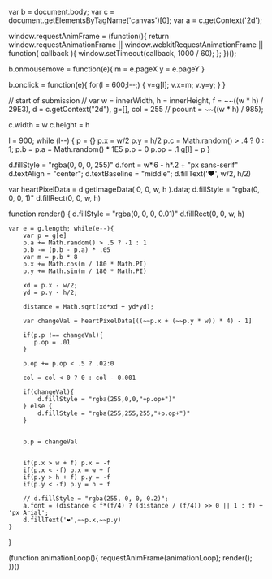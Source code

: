 var b = document.body;
var c = document.getElementsByTagName('canvas')[0];
var a = c.getContext('2d');

window.requestAnimFrame = (function(){
    return window.requestAnimationFrame || 
        window.webkitRequestAnimationFrame || 
    function( callback ){
        window.setTimeout(callback, 1000 / 60);
    };
})();

b.onmousemove = function(e){
    m = e.pageX
    y = e.pageY
}

b.onclick = function(e){
    for(l = 600;l--;) {
        v=g[l];
        v.x=m;
        v.y=y;
    }
}

// start of submission //
var w = innerWidth,
    h = innerHeight,
    f = ~~((w * h) / 29E3),
    d = c.getContext("2d"),
    g=[],
    col = 255
    // pcount = ~~((w * h) / 985);

c.width = w
c.height = h

l = 900; while (l--) {
    p = {}
    p.x = w/2
    p.y = h/2
    p.c = Math.random() > .4 ? 0 : 1;
    p.b = p.a = Math.random() * 1E5
    p.p = 0
    p.op = .1
    g[l] = p
}

d.fillStyle = "rgba(0, 0, 0, 255)"
d.font = w*.6 - h*.2 + "px sans-serif"
d.textAlign = "center";
d.textBaseline = "middle";
d.fillText('♥', w/2, h/2)

var heartPixelData = d.getImageData( 0, 0, w, h ).data;
d.fillStyle = "rgba(0, 0, 0, 1)"
d.fillRect(0, 0, w, h)

function render() {
    d.fillStyle = "rgba(0, 0, 0, 0.01)"
    d.fillRect(0, 0, w, h)


    var e = g.length; while(e--){
        var p = g[e]
        p.a += Math.random() > .5 ? -1 : 1
        p.b -= (p.b - p.a) * .05
        var m = p.b * 8
        p.x += Math.cos(m / 180 * Math.PI)
        p.y += Math.sin(m / 180 * Math.PI)

        xd = p.x - w/2;
        yd = p.y - h/2;

        distance = Math.sqrt(xd*xd + yd*yd);

        var changeVal = heartPixelData[((~~p.x + (~~p.y * w)) * 4) - 1]

        if(p.p !== changeVal){
           p.op = .01
        }

        p.op += p.op < .5 ? .02:0
        
        col = col < 0 ? 0 : col - 0.001

        if(changeVal){
            d.fillStyle = "rgba(255,0,0,"+p.op+")"
        } else {
            d.fillStyle = "rgba(255,255,255,"+p.op+")"
        }
        

        p.p = changeVal


        if(p.x > w + f) p.x = -f
        if(p.x < -f) p.x = w + f
        if(p.y > h + f) p.y = -f
        if(p.y < -f) p.y = h + f

        // d.fillStyle = "rgba(255, 0, 0, 0.2)";
        a.font = (distance < f*(f/4) ? (distance / (f/4)) >> 0 || 1 : f) + 'px Arial';
        d.fillText('❤',~~p.x,~~p.y)
    }
}

(function animationLoop(){
    requestAnimFrame(animationLoop);
    render();   
})()
